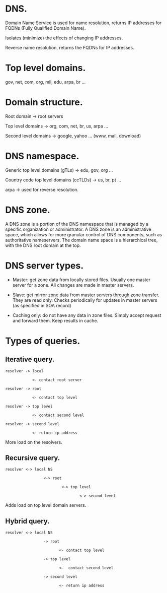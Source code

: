 # DNS.
Domain Name Service is used for name resolution, returns IP addresses for FQDNs (Fully Qualified Domain Name). 

Isolates (minimize) the effects of changing IP addresses.

Reverse name resolution, returns the FQDNs for IP addresses.

# Top level domains.
gov, net, com, org, mil, edu, arpa, br ...

# Domain structure.
Root domain -> root servers

Top level domains -> org, com, net, br, us, arpa ...

Second level domains -> google, yahoo ... (www, mail, download)


# DNS namespace.
Generic top level domains (gTLs) -> edu, gov, org ...

Country code top level domains (ccTLDs) -> us, br, pt ...

arpa -> used for reverse resolution.

# DNS zone.
A DNS zone is a portion of the DNS namespace that is managed by a specific organization or administrator. A DNS zone is an administrative space, which allows for more granular control of DNS components, such as authoritative nameservers. The domain name space is a hierarchical tree, with the DNS root domain at the top.

# DNS server types.
- Master: get zone data from locally stored files. Usually one master server for a zone. All changes are made in master servers.

- Slave: get mirror zone data from master servers through zone transfer. They are read only. Checks periodically for updates in master servers (as specified in SOA record)

- Caching only: do not have any data in zone files. Simply accept request and forward them. Keep results in cache. 

# Types of queries. 
## Iterative query.
```
resolver -> local 

            <- contact root server 

resolver -> root

            <- contact top level

resolver -> top level

            <- contact second level

resolver -> second level
  
            <- return ip address
```
More load on the resolvers.


## Recursive query.
```
resolver <-> local NS

                 <-> root

                         <-> top level

                                 <-> second level
```
Adds load on top level domain servers.

## Hybrid query.
```
resolver <-> local NS

                 -> root

                        <- contact top level

                 -> top level

                        <-  contact second level

                 -> second level

                        <- return ip address
```
